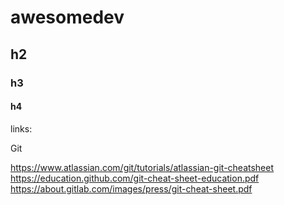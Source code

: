 # awesomedev
## h2
### h3
#### h4

links:

Git

 https://www.atlassian.com/git/tutorials/atlassian-git-cheatsheet
https://education.github.com/git-cheat-sheet-education.pdf
https://about.gitlab.com/images/press/git-cheat-sheet.pdf
